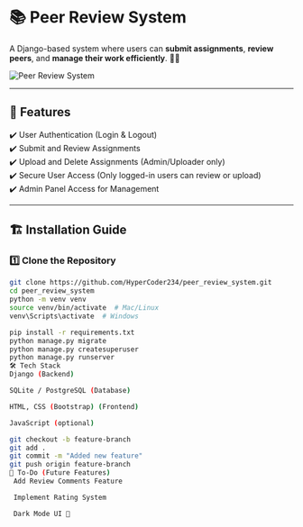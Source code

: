 # 📚 Peer Review System
A Django-based system where users can **submit assignments**, **review peers**, and **manage their work efficiently**. 📝✅

![Peer Review System](https://via.placeholder.com/800x400?text=Peer+Review+System) <!-- (Replace with actual screenshot) -->

---

## 🚀 **Features**
✔️ User Authentication (Login & Logout)  
✔️ Submit and Review Assignments  
✔️ Upload and Delete Assignments (Admin/Uploader only)  
✔️ Secure User Access (Only logged-in users can review or upload)  
✔️ Admin Panel Access for Management  

---

## 🏗 **Installation Guide**
### 1️⃣ Clone the Repository  
```sh
git clone https://github.com/HyperCoder234/peer_review_system.git
cd peer_review_system
python -m venv venv
source venv/bin/activate  # Mac/Linux
venv\Scripts\activate  # Windows

pip install -r requirements.txt
python manage.py migrate
python manage.py createsuperuser
python manage.py runserver
🛠 Tech Stack
Django (Backend)

SQLite / PostgreSQL (Database)

HTML, CSS (Bootstrap) (Frontend)

JavaScript (optional)

git checkout -b feature-branch
git add .
git commit -m "Added new feature"
git push origin feature-branch
🎯 To-Do (Future Features)
 Add Review Comments Feature

 Implement Rating System

 Dark Mode UI 🌙

